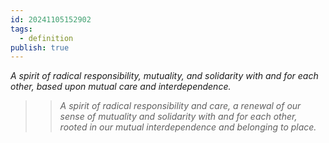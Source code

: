 ```yaml
---
id: 20241105152902
tags:
  - definition
publish: true
---
```

*A spirit of radical responsibility, mutuality, and solidarity with and for each other, based upon mutual care and interdependence.*  

>> *A spirit of radical responsibility and care, a renewal of our sense of mutuality and solidarity with and for each other, rooted in our mutual interdependence and belonging to place.*